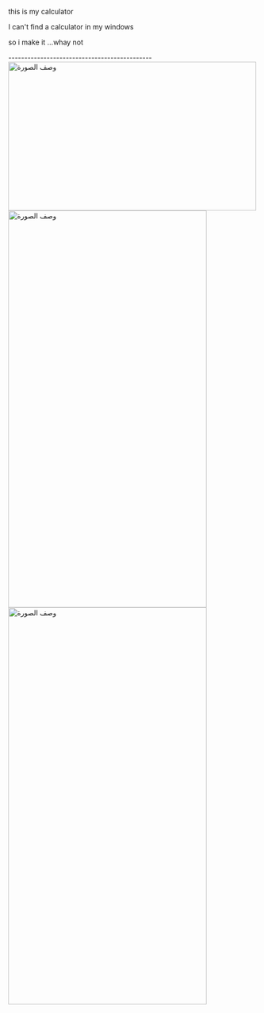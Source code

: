<p>this is my calculator</p>
<p>I can't find a calculator in my windows </p>
<p>so i make it ...whay not</p>
---------------------------------------------
<img src="https://h.top4top.io/p_3182ys1um1.png" alt="وصف الصورة" width="500" height="300">
<img src="https://i.top4top.io/p_3182wnwkx2.png" alt="وصف الصورة" width="400" height="800">
<img src="https://j.top4top.io/p_31822y2n63.png" alt="وصف الصورة" width="400" height="800">
